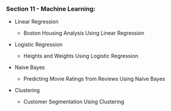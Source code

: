 ### Section 11 - Machine Learning:
* Linear Regression
    * Boston Housing Analysis Using Linear Regression

* Logistic Regression
    * Heights and Weights Using Logistic Regression

* Naive Bayes
    * Predicting Movie Ratings from Reviews Using Naive Bayes

* Clustering
    *  Customer Segmentation Using Clustering

